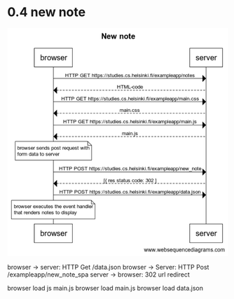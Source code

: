 # 0.4 new note

![Image](https://github.com/AMSteffensen/fullstack-open/blob/main/part0/0-4.png?raw=true)

browser -> server: HTTP Get /data.json
browser -> Server: HTTP Post /exampleapp/new_note_spa
server -> browser: 302 url redirect

browser load js main.js
browser load main.js
browser load data.json
